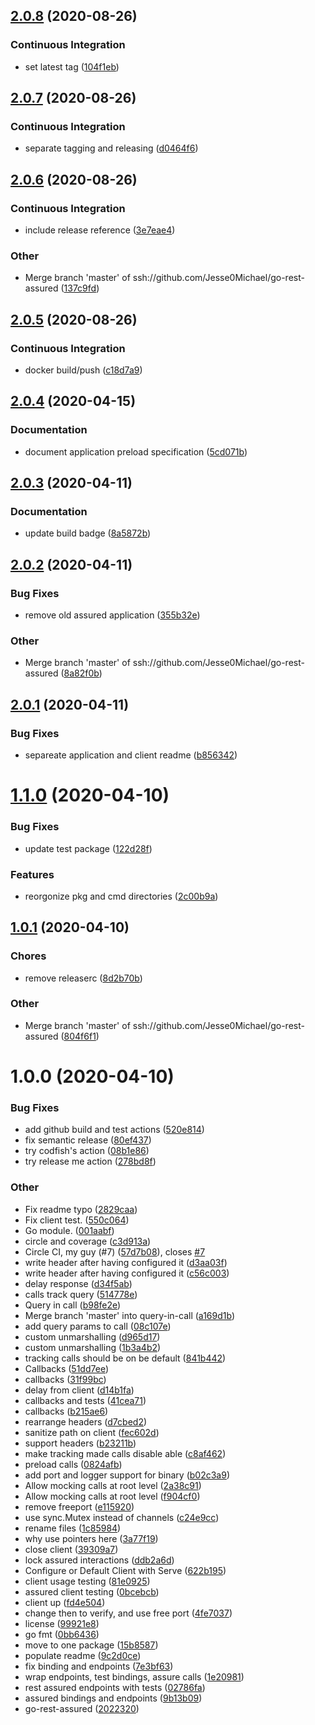 ## [2.0.8](https://github.com/Jesse0Michael/go-rest-assured/compare/v2.0.7...v2.0.8) (2020-08-26)

### Continuous Integration

- set latest tag ([104f1eb](https://github.com/Jesse0Michael/go-rest-assured/commit/104f1ebac7c0f4149cbc922d375b075f7cb8bcae))

## [2.0.7](https://github.com/Jesse0Michael/go-rest-assured/compare/v2.0.6...v2.0.7) (2020-08-26)

### Continuous Integration

- separate tagging and releasing ([d0464f6](https://github.com/Jesse0Michael/go-rest-assured/commit/d0464f6cb0c518fd15193f32138c66c11d5b48d0))

## [2.0.6](https://github.com/Jesse0Michael/go-rest-assured/compare/v2.0.5...v2.0.6) (2020-08-26)

### Continuous Integration

- include release reference ([3e7eae4](https://github.com/Jesse0Michael/go-rest-assured/commit/3e7eae410bc2ecfd567eb795d5c4a7433a113dcd))

### Other

- Merge branch 'master' of ssh://github.com/Jesse0Michael/go-rest-assured ([137c9fd](https://github.com/Jesse0Michael/go-rest-assured/commit/137c9fdcb69531310a5cb47d8c77e629f26bc424))

## [2.0.5](https://github.com/Jesse0Michael/go-rest-assured/compare/v2.0.4...v2.0.5) (2020-08-26)

### Continuous Integration

- docker build/push ([c18d7a9](https://github.com/Jesse0Michael/go-rest-assured/commit/c18d7a9d07c9682e516a5359fce8c00a6367480e))

## [2.0.4](https://github.com/Jesse0Michael/go-rest-assured/compare/v2.0.3...v2.0.4) (2020-04-15)

### Documentation

- document application preload specification ([5cd071b](https://github.com/Jesse0Michael/go-rest-assured/commit/5cd071b05d9eeb39423f878811cb7c6ed6f56423))

## [2.0.3](https://github.com/Jesse0Michael/go-rest-assured/compare/v2.0.2...v2.0.3) (2020-04-11)

### Documentation

- update build badge ([8a5872b](https://github.com/Jesse0Michael/go-rest-assured/commit/8a5872b192e9e7991e116301debb454ba1c3a627))

## [2.0.2](https://github.com/Jesse0Michael/go-rest-assured/compare/v2.0.1...v2.0.2) (2020-04-11)

### Bug Fixes

- remove old assured application ([355b32e](https://github.com/Jesse0Michael/go-rest-assured/commit/355b32ef74386850afc13d00297e304226e41002))

### Other

- Merge branch 'master' of ssh://github.com/Jesse0Michael/go-rest-assured ([8a82f0b](https://github.com/Jesse0Michael/go-rest-assured/commit/8a82f0bcc45657511d3bef0de0d14a78f677d5b5))

## [2.0.1](https://github.com/Jesse0Michael/go-rest-assured/compare/v2.0.0...v2.0.1) (2020-04-11)

### Bug Fixes

- separeate application and client readme ([b856342](https://github.com/Jesse0Michael/go-rest-assured/commit/b856342b3e8deac048c33cf8381447e01db33628))

# [1.1.0](https://github.com/Jesse0Michael/go-rest-assured/compare/v1.0.1...v1.1.0) (2020-04-10)

### Bug Fixes

- update test package ([122d28f](https://github.com/Jesse0Michael/go-rest-assured/commit/122d28fd1ba47b808e220506479bcbbe6710ad53))

### Features

- reorgonize pkg and cmd directories ([2c00b9a](https://github.com/Jesse0Michael/go-rest-assured/commit/2c00b9af16367919513556a2328b0cacebb396ac))

## [1.0.1](https://github.com/Jesse0Michael/go-rest-assured/compare/v1.0.0...v1.0.1) (2020-04-10)

### Chores

- remove releaserc ([8d2b70b](https://github.com/Jesse0Michael/go-rest-assured/commit/8d2b70b9947f74a0be915ca272d528a7d563776b))

### Other

- Merge branch 'master' of ssh://github.com/Jesse0Michael/go-rest-assured ([804f6f1](https://github.com/Jesse0Michael/go-rest-assured/commit/804f6f1329407eebea46d36d36b6ccee89ae935a))

# 1.0.0 (2020-04-10)

### Bug Fixes

- add github build and test actions ([520e814](https://github.com/Jesse0Michael/go-rest-assured/commit/520e8140ecb11683f7bc2416a107f36ece1e026e))
- fix semantic release ([80ef437](https://github.com/Jesse0Michael/go-rest-assured/commit/80ef437e8aacc0512a19ca80669e918daffcb1e2))
- try codfish's action ([08b1e86](https://github.com/Jesse0Michael/go-rest-assured/commit/08b1e8645a6867f9b02ef5fcc5f73e1428afc46c))
- try release me action ([278bd8f](https://github.com/Jesse0Michael/go-rest-assured/commit/278bd8f0a9c185c189a34d143c474672f02c5ecd))

### Other

- Fix readme typo ([2829caa](https://github.com/Jesse0Michael/go-rest-assured/commit/2829caa783abe1469cabc30f44847495586245d7))
- Fix client test. ([550c064](https://github.com/Jesse0Michael/go-rest-assured/commit/550c06415410d89c8f0f92a3be4d158eab52524f))
- Go module. ([001aabf](https://github.com/Jesse0Michael/go-rest-assured/commit/001aabf84d4a1884f1c61bf934e02de0ba6455b6))
- circle and coverage ([c3d913a](https://github.com/Jesse0Michael/go-rest-assured/commit/c3d913a29414ab1851a52589f0fc99875463d66a))
- Circle CI, my guy (#7) ([57d7b08](https://github.com/Jesse0Michael/go-rest-assured/commit/57d7b085e82ec7911437f96c2ef9e449bb26db36)), closes [#7](https://github.com/Jesse0Michael/go-rest-assured/issues/7)
- write header after having configured it ([d3aa03f](https://github.com/Jesse0Michael/go-rest-assured/commit/d3aa03fea009566c0c0b416adc60a386705f2c5f))
- write header after having configured it ([c56c003](https://github.com/Jesse0Michael/go-rest-assured/commit/c56c0034e660aaf4a382438a41ac07515764f412))
- delay response ([d34f5ab](https://github.com/Jesse0Michael/go-rest-assured/commit/d34f5ab9ac8da5601c6e34878549a7a47bef7957))
- calls track query ([514778e](https://github.com/Jesse0Michael/go-rest-assured/commit/514778e6b6248b251e4d59173c2ccc4dd655f01c))
- Query in call ([b98fe2e](https://github.com/Jesse0Michael/go-rest-assured/commit/b98fe2ebc0f5a524115fbee687e31594de25f0ec))
- Merge branch 'master' into query-in-call ([a169d1b](https://github.com/Jesse0Michael/go-rest-assured/commit/a169d1b144d5d0d16980ebe7c3b24d49d59054b5))
- add query params to call ([08c107e](https://github.com/Jesse0Michael/go-rest-assured/commit/08c107eafee7add16e40700c2337616271758d09))
- custom unmarshalling ([d965d17](https://github.com/Jesse0Michael/go-rest-assured/commit/d965d1731b63803604884ab4d81d23d47c1a2c39))
- custom unmarshalling ([1b3a4b2](https://github.com/Jesse0Michael/go-rest-assured/commit/1b3a4b2603bd5715b7cd54bb56026ec309d9c400))
- tracking calls should be on be default ([841b442](https://github.com/Jesse0Michael/go-rest-assured/commit/841b4425977c6480d1ba989ed5f3e22f18af2028))
- Callbacks ([51dd7ee](https://github.com/Jesse0Michael/go-rest-assured/commit/51dd7ee9d182b231a72b1c9231f6dac81be1dc66))
- callbacks ([31f99bc](https://github.com/Jesse0Michael/go-rest-assured/commit/31f99bc5ff8104077799f244ebab36f3481818e1))
- delay from client ([d14b1fa](https://github.com/Jesse0Michael/go-rest-assured/commit/d14b1fa08e94c2fcd3b2ea4e5000811e0655d083))
- callbacks and tests ([41cea71](https://github.com/Jesse0Michael/go-rest-assured/commit/41cea716dc9acfb0f38c20df02d12e5077c3ee8d))
- callbacks ([b215ae6](https://github.com/Jesse0Michael/go-rest-assured/commit/b215ae6d2cdc81658ecfd3b8e316918f29b89ec8))
- rearrange headers ([d7cbed2](https://github.com/Jesse0Michael/go-rest-assured/commit/d7cbed29d3f6aa598fbed6509e2d78cce69325d1))
- sanitize path on client ([fec602d](https://github.com/Jesse0Michael/go-rest-assured/commit/fec602d610a4a06b8f60b2ff19c7c0c311a20652))
- support headers ([b23211b](https://github.com/Jesse0Michael/go-rest-assured/commit/b23211bdb7881623e491bd10076118f13d2f90cb))
- make tracking made calls disable able ([c8af462](https://github.com/Jesse0Michael/go-rest-assured/commit/c8af462151c0d53bc512d7537209657c49f4481e))
- preload calls ([0824afb](https://github.com/Jesse0Michael/go-rest-assured/commit/0824afbb509f19cd4895fe88fb83e74db3caf61f))
- add port and logger support for binary ([b02c3a9](https://github.com/Jesse0Michael/go-rest-assured/commit/b02c3a98bcfd4b776543b0e45e119ffbbdd64764))
- Allow mocking calls at root level ([2a38c91](https://github.com/Jesse0Michael/go-rest-assured/commit/2a38c91a33e92bc2264dd933966da80a870f4614))
- Allow mocking calls at root level ([f904cf0](https://github.com/Jesse0Michael/go-rest-assured/commit/f904cf0ca1a4d17c3ae597dc1cf6f44b4f471959))
- remove freeport ([e115920](https://github.com/Jesse0Michael/go-rest-assured/commit/e1159205631e2206d76c20d3ae4e266b0eca63ca))
- use sync.Mutex instead of channels ([c24e9cc](https://github.com/Jesse0Michael/go-rest-assured/commit/c24e9ccea35cf7f59b8b0fb8381ad7b9ba939911))
- rename files ([1c85984](https://github.com/Jesse0Michael/go-rest-assured/commit/1c85984a69f54bd32f879c429e826e6f26413546))
- why use pointers here ([3a77f19](https://github.com/Jesse0Michael/go-rest-assured/commit/3a77f19975234a155b1c78ce1181c9207b849251))
- close client ([39309a7](https://github.com/Jesse0Michael/go-rest-assured/commit/39309a785c5e74ed0e996b0518156444d231a166))
- lock assured interactions ([ddb2a6d](https://github.com/Jesse0Michael/go-rest-assured/commit/ddb2a6d18a66a65f88eb2f24a0dba18ba18c12d4))
- Configure or Default Client with Serve ([622b195](https://github.com/Jesse0Michael/go-rest-assured/commit/622b19556bb3459a9ab9b91279a9f0aba57f29c4))
- client usage testing ([81e0925](https://github.com/Jesse0Michael/go-rest-assured/commit/81e0925a1f436f7f5e12e5373bf9779474e3d8a0))
- assured client testing ([0bcebcb](https://github.com/Jesse0Michael/go-rest-assured/commit/0bcebcb8c4a7c2caca2712e46350aa95b7071555))
- client up ([fd4e504](https://github.com/Jesse0Michael/go-rest-assured/commit/fd4e504a85c8acea6738fce14bdb4ebfdaaee6f2))
- change then to verify, and use free port ([4fe7037](https://github.com/Jesse0Michael/go-rest-assured/commit/4fe70370520dd498577e35efe5a614837ded2e32))
- license ([99921e8](https://github.com/Jesse0Michael/go-rest-assured/commit/99921e8453f517262a10fdb0da7e299a61df5187))
- go fmt ([0bb6436](https://github.com/Jesse0Michael/go-rest-assured/commit/0bb6436237ec2c907902220db35da45cba6cbccc))
- move to one package ([15b8587](https://github.com/Jesse0Michael/go-rest-assured/commit/15b85875ff1077eba96eb8af5bd2ed8675348b95))
- populate readme ([9c2d0ce](https://github.com/Jesse0Michael/go-rest-assured/commit/9c2d0ce64db27f8dd70fa578374824e09bbb178d))
- fix binding and endpoints ([7e3bf63](https://github.com/Jesse0Michael/go-rest-assured/commit/7e3bf63df07b1557e1c3cd82aadfc88c92cc6b7a))
- wrap endpoints, test bindings, assure calls ([1e20981](https://github.com/Jesse0Michael/go-rest-assured/commit/1e20981fb494b6134020bc63694de22717cf47b0))
- rest assured endpoints with tests ([02786fa](https://github.com/Jesse0Michael/go-rest-assured/commit/02786fae69287d2d502b821dd495306486fe7b0a))
- assured bindings and endpoints ([9b13b09](https://github.com/Jesse0Michael/go-rest-assured/commit/9b13b091ead860dccec7da61693ce32b1259323e))
- go-rest-assured ([2022320](https://github.com/Jesse0Michael/go-rest-assured/commit/20223202b5097da4536544fc1ee959531dc6b152))
